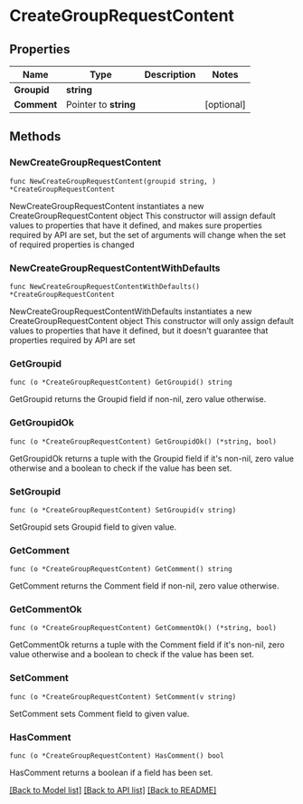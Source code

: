 # CreateGroupRequestContent

## Properties

Name | Type | Description | Notes
------------ | ------------- | ------------- | -------------
**Groupid** | **string** |  | 
**Comment** | Pointer to **string** |  | [optional] 

## Methods

### NewCreateGroupRequestContent

`func NewCreateGroupRequestContent(groupid string, ) *CreateGroupRequestContent`

NewCreateGroupRequestContent instantiates a new CreateGroupRequestContent object
This constructor will assign default values to properties that have it defined,
and makes sure properties required by API are set, but the set of arguments
will change when the set of required properties is changed

### NewCreateGroupRequestContentWithDefaults

`func NewCreateGroupRequestContentWithDefaults() *CreateGroupRequestContent`

NewCreateGroupRequestContentWithDefaults instantiates a new CreateGroupRequestContent object
This constructor will only assign default values to properties that have it defined,
but it doesn't guarantee that properties required by API are set

### GetGroupid

`func (o *CreateGroupRequestContent) GetGroupid() string`

GetGroupid returns the Groupid field if non-nil, zero value otherwise.

### GetGroupidOk

`func (o *CreateGroupRequestContent) GetGroupidOk() (*string, bool)`

GetGroupidOk returns a tuple with the Groupid field if it's non-nil, zero value otherwise
and a boolean to check if the value has been set.

### SetGroupid

`func (o *CreateGroupRequestContent) SetGroupid(v string)`

SetGroupid sets Groupid field to given value.


### GetComment

`func (o *CreateGroupRequestContent) GetComment() string`

GetComment returns the Comment field if non-nil, zero value otherwise.

### GetCommentOk

`func (o *CreateGroupRequestContent) GetCommentOk() (*string, bool)`

GetCommentOk returns a tuple with the Comment field if it's non-nil, zero value otherwise
and a boolean to check if the value has been set.

### SetComment

`func (o *CreateGroupRequestContent) SetComment(v string)`

SetComment sets Comment field to given value.

### HasComment

`func (o *CreateGroupRequestContent) HasComment() bool`

HasComment returns a boolean if a field has been set.


[[Back to Model list]](../README.md#documentation-for-models) [[Back to API list]](../README.md#documentation-for-api-endpoints) [[Back to README]](../README.md)


